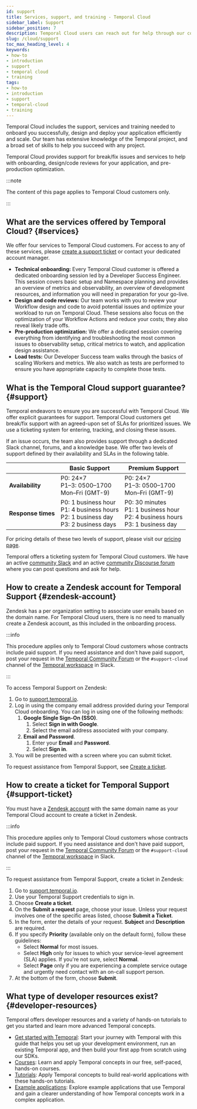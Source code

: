 ```yaml
---
id: support
title: Services, support, and training - Temporal Cloud
sidebar_label: Support
sidebar_position: 7
description: Temporal Cloud users can reach out for help through our community Slack channel, or file a support ticket through Zendesk. 
slug: /cloud/support
toc_max_heading_level: 4
keywords:
- how-to
- introduction
- support
- temporal cloud
- training
tags:
- how-to
- introduction
- support
- temporal-cloud
- training
---
```


<!-- THIS FILE IS GENERATED. DO NOT EDIT THIS FILE DIRECTLY -->

Temporal Cloud includes the support, services and training needed to onboard you successfully, design and deploy your application efficiently and scale.
Our team has extensive knowledge of the Temporal project, and a broad set of skills to help you succeed with any project.

Temporal Cloud provides support for break/fix issues and services to help with onboarding, design/code reviews for your application, and pre-production optimization.

:::note

The content of this page applies to Temporal Cloud customers only.

:::

## What are the services offered by Temporal Cloud? {#services}

We offer four services to Temporal Cloud customers. For access to any of these services, please [create a support ticket](/cloud/support) or contact your dedicated account manager.

- **Technical onboarding:** Every Temporal Cloud customer is offered a dedicated onboarding session led by a Developer Success Engineer.
  This session covers basic setup and Namespace planning and provides an overview of metrics and observability, an overview of development resources, and information you will need in preparation for your go-live.
- **Design and code reviews:** Our team works with you to review your Workflow design and code to avoid potential issues and optimize your workload to run on Temporal Cloud.
  These sessions also focus on the optimization of your Workflow Actions and reduce your costs; they also reveal likely trade offs.
- **Pre-production optimization:** We offer a dedicated session covering everything from identifying and troubleshooting the most common issues to observability setup, critical metrics to watch, and application design assistance.
- **Load tests:** Our Developer Success team walks through the basics of scaling Workers and metrics.
  We also watch as tests are performed to ensure you have appropriate capacity to complete those tests.

## What is the Temporal Cloud support guarantee? {#support}

Temporal endeavors to ensure you are successful with Temporal Cloud. We offer explicit guarantees for support.
Temporal Cloud customers get break/fix support with an agreed-upon set of SLAs for prioritized issues.
We use a ticketing system for entering, tracking, and closing these issues.

If an issue occurs, the team also provides support through a dedicated Slack channel, forums, and a knowledge base.
We offer two levels of support defined by their availability and SLAs in the following table.

|                    | Basic Support                                                                                  | Premium Support                                                                           |
| ------------------ | ---------------------------------------------------------------------------------------------- | ----------------------------------------------------------------------------------------- |
| **Availability**   | P0: 24×7<br />P1–3: 0500–1700<br />Mon–Fri (GMT-9)                                             | P0: 24×7<br />P1–3: 0500–1700<br />Mon–Fri (GMT-9)                                        |
| **Response times** | P0: 1 business hour<br />P1: 4 business hours<br />P2: 1 business day<br />P3: 2 business days | P0: 30 minutes<br />P1: 1 business hour<br />P2: 4 business hours<br />P3: 1 business day |

For pricing details of these two levels of support, please visit our [pricing page](/cloud/pricing).

Temporal offers a ticketing system for Temporal Cloud customers.
We have an active [community Slack](https://temporalio.slack.com) and an active [community Discourse forum](https://community.temporal.io/) where you can post questions and ask for help.

## How to create a Zendesk account for Temporal Support {#zendesk-account}

Zendesk has a per organization setting to associate user emails based on the domain name.
For Temporal Cloud users, there is no need to manually create a Zendesk account, as this included in the onboarding process.

:::info

This procedure applies only to Temporal Cloud customers whose contracts include paid support.
If you need assistance and don't have paid support, post your request in the [Temporal Community Forum](https://community.temporal.io) or the `#support-cloud` channel of the [Temporal workspace](https://t.mp/slack) in Slack.

:::

To access Temporal Support on Zendesk:

1. Go to [support.temporal.io](https://support.temporal.io/).
2. Log in using the company email address provided during your Temporal Cloud onboarding. You can log in using one of the following methods:
   1. **Google Single Sign-On (SSO)**.
      1. Select **Sign in with Google**.
      2. Select the email address associated with your company.
   2. **Email and Password**.
      1. Enter your **Email** and **Password**.
      2. Select **Sign in**.
3. You will be presented with a screen where you can submit ticket.

To request assistance from Temporal Support, see [Create a ticket](#support-ticket).

## How to create a ticket for Temporal Support {#support-ticket}

You must have a [Zendesk account](#zendesk-account) with the same domain name as your Temporal Cloud account to create a ticket in Zendesk.

:::info

This procedure applies only to Temporal Cloud customers whose contracts include paid support.
If you need assistance and don't have paid support, post your request in the [Temporal Community Forum](https://community.temporal.io) or the `#support-cloud` channel of the [Temporal workspace](https://t.mp/slack) in Slack.

:::

To request assistance from Temporal Support, create a ticket in Zendesk:

1. Go to [support.temporal.io](https://support.temporal.io/).
2. Use your Temporal Support credentials to sign in.
3. Choose **Create a ticket**.
4. On the **Submit a request** page, choose your issue.
   Unless your request involves one of the specific areas listed, choose **Submit a Ticket**.
5. In the form, enter the details of your request.
   **Subject** and **Description** are required.
6. If you specify **Priority** (available only on the default form), follow these guidelines:
   - Select **Normal** for most issues.
   - Select **High** only for issues to which your service-level agreement (SLA) applies.
     If you're not sure, select **Normal**.
   - Select **Page** only if you are experiencing a complete service outage and urgently need contact with an on-call support person.
7. At the bottom of the form, choose **Submit**.

## What type of developer resources exist? {#developer-resources}

Temporal offers developer resources and a variety of hands-on tutorials to get you started and learn more advanced Temporal concepts.

- [Get started with Temporal](https://learn.temporal.io/getting_started): Start your journey with Temporal with this guide that helps you set up your development environment, run an existing Temporal app, and then build your first app from scratch using our SDKs.
- [Courses](https://learn.temporal.io/courses): Learn and apply Temporal concepts in our free, self-paced, hands-on courses.
- [Tutorials](https://learn.temporal.io/tutorials): Apply Temporal concepts to build real-world applications with these hands-on tutorials.
- [Example applications](https://learn.temporal.io/examples): Explore example applications that use Temporal and gain a clearer understanding of how Temporal concepts work in a complex application.

